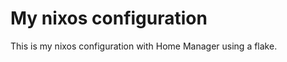 My nixos configuration
======================

This is my nixos configuration with Home Manager using a flake.
